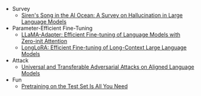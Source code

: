 - Survey
  - [Siren's Song in the AI Ocean: A Survey on Hallucination in Large Language Models](https://arxiv.org/pdf/2309.01219.pdf)
- Parameter-Efficient Fine-Tuning
  - [LLaMA-Adapter: Efficient Fine-tuning of Language Models with Zero-init Attention](https://arxiv.org/pdf/2303.16199.pdf)
  - [LongLoRA: Efficient Fine-tuning of Long-Context Large Language Models](https://browse.arxiv.org/pdf/2309.12307.pdf)
- Attack
  - [Universal and Transferable Adversarial Attacks on Aligned Language Models](https://arxiv.org/pdf/2307.15043.pdf)
- Fun
  - [Pretraining on the Test Set Is All You Need](https://arxiv.org/pdf/2309.08632.pdf)